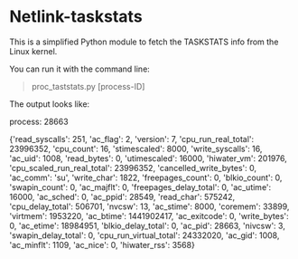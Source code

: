 # Netlink-taskstats
This is a simplified Python module to fetch the TASKSTATS info from the Linux kernel.

You can run it with the command line:

>proc_taststats.py [process-ID]

The output looks like:

process:  28663

{'read_syscalls': 251, 'ac_flag': 2, 'version': 7, 'cpu_run_real_total': 23996352, 'cpu_count': 16, 'stimescaled': 8000, 'write_syscalls': 16, 'ac_uid': 1008, 'read_bytes': 0, 'utimescaled': 16000, 'hiwater_vm': 201976, 'cpu_scaled_run_real_total': 23996352, 'cancelled_write_bytes': 0, 'ac_comm': 'su', 'write_char': 1822, 'freepages_count': 0, 'blkio_count': 0, 'swapin_count': 0, 'ac_majflt': 0, 'freepages_delay_total': 0, 'ac_utime': 16000, 'ac_sched': 0, 'ac_ppid': 28549, 'read_char': 575242, 'cpu_delay_total': 506701, 'nvcsw': 13, 'ac_stime': 8000, 'coremem': 33899, 'virtmem': 1953220, 'ac_btime': 1441902417, 'ac_exitcode': 0, 'write_bytes': 0, 'ac_etime': 18984951, 'blkio_delay_total': 0, 'ac_pid': 28663, 'nivcsw': 3, 'swapin_delay_total': 0, 'cpu_run_virtual_total': 24332020, 'ac_gid': 1008, 'ac_minflt': 1109, 'ac_nice': 0, 'hiwater_rss': 3568}
